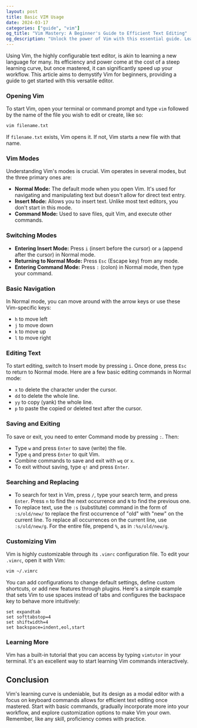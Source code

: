 ```yaml
---
layout: post
title: Basic VIM Usage
date: 2024-03-17
categories: ["guide", "vim"]
og_title: "Vim Mastery: A Beginner's Guide to Efficient Text Editing"
og_description: "Unlock the power of Vim with this essential guide. Learn key modes, navigation techniques, and editing strategies to transform your text editing workflow and boost productivity."
---
```

Using Vim, the highly configurable text editor, is akin to learning a new language for many. Its efficiency and power come at the cost of a steep learning curve, but once mastered, it can significantly speed up your workflow. This article aims to demystify Vim for beginners, providing a guide to get started with this versatile editor.

### Opening Vim

To start Vim, open your terminal or command prompt and type `vim` followed by the name of the file you wish to edit or create, like so:

```bash
vim filename.txt
```

If `filename.txt` exists, Vim opens it. If not, Vim starts a new file with that name.

### Vim Modes

Understanding Vim's modes is crucial. Vim operates in several modes, but the three primary ones are:

- **Normal Mode:** The default mode when you open Vim. It's used for navigating and manipulating text but doesn't allow for direct text entry.
- **Insert Mode:** Allows you to insert text. Unlike most text editors, you don't start in this mode.
- **Command Mode:** Used to save files, quit Vim, and execute other commands.

### Switching Modes

- **Entering Insert Mode:** Press `i` (insert before the cursor) or `a` (append after the cursor) in Normal mode.
- **Returning to Normal Mode:** Press `Esc` (Escape key) from any mode.
- **Entering Command Mode:** Press `:` (colon) in Normal mode, then type your command.

### Basic Navigation

In Normal mode, you can move around with the arrow keys or use these Vim-specific keys:

- `h` to move left
- `j` to move down
- `k` to move up
- `l` to move right

### Editing Text

To start editing, switch to Insert mode by pressing `i`. Once done, press `Esc` to return to Normal mode. Here are a few basic editing commands in Normal mode:

- `x` to delete the character under the cursor.
- `dd` to delete the whole line.
- `yy` to copy (yank) the whole line.
- `p` to paste the copied or deleted text after the cursor.

### Saving and Exiting

To save or exit, you need to enter Command mode by pressing `:`. Then:

- Type `w` and press `Enter` to save (write) the file.
- Type `q` and press `Enter` to quit Vim.
- Combine commands to save and exit with `wq` or `x`.
- To exit without saving, type `q!` and press `Enter`.

### Searching and Replacing

- To search for text in Vim, press `/`, type your search term, and press `Enter`. Press `n` to find the next occurrence and `N` to find the previous one.
- To replace text, use the `:s` (substitute) command in the form of `:s/old/new/` to replace the first occurrence of "old" with "new" on the current line. To replace all occurrences on the current line, use `:s/old/new/g`. For the entire file, prepend `%`, as in `:%s/old/new/g`.

### Customizing Vim

Vim is highly customizable through its `.vimrc` configuration file. To edit your `.vimrc`, open it with Vim:

```bash
vim ~/.vimrc
```

You can add configurations to change default settings, define custom shortcuts, or add new features through plugins. Here's a simple example that sets Vim to use spaces instead of tabs and configures the backspace key to behave more intuitively:

```vim
set expandtab
set softtabstop=4
set shiftwidth=4
set backspace=indent,eol,start
```

### Learning More

Vim has a built-in tutorial that you can access by typing `vimtutor` in your terminal. It's an excellent way to start learning Vim commands interactively.

## Conclusion

Vim's learning curve is undeniable, but its design as a modal editor with a focus on keyboard commands allows for efficient text editing once mastered. Start with basic commands, gradually incorporate more into your workflow, and explore customization options to make Vim your own. Remember, like any skill, proficiency comes with practice.
